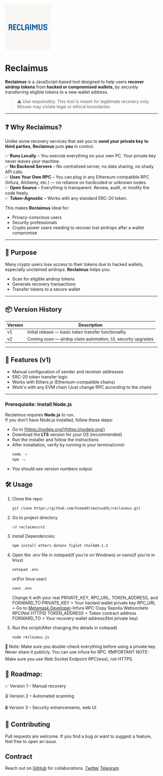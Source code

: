 <img src="assets/reclaimus-logo.png" width="30%"/>

# Reclaimus

**Reclaimus** is a JavaScript-based tool designed to help users **recover airdrop tokens** from **hacked or compromised wallets**, by securely transferring eligible tokens to a new wallet address.

> ⚠️ Use responsibly. This tool is meant for legitimate recovery only. Misuse may violate legal or ethical boundaries.

---

## ❓ Why Reclaimus?

Unlike some recovery services that ask you to **send your private key to third parties**, **Reclaimus** puts **you** in control.

✅ **Runs Locally** – You execute everything on your own PC. Your private key never leaves your machine.  
✅ **No Backend Servers** – No centralized server, no data sharing, no shady API calls.  
✅ **Uses Your Own RPC** – You can plug in any Ethereum-compatible RPC (Infura, Alchemy, etc.) — no reliance on hardcoded or unknown nodes.  
✅ **Open Source** – Everything is transparent. Review, audit, or modify the code freely.  
✅ **Token-Agnostic** – Works with any standard ERC-20 token.

This makes **Reclaimus** ideal for:
- Privacy-conscious users
- Security professionals
- Crypto power users needing to recover lost airdrops after a wallet compromise

---

## 🔄 Purpose

Many crypto users lose access to their tokens due to hacked wallets, especially unclaimed airdrops. **Reclaimus** helps you:

- Scan for eligible airdrop tokens  
- Generate recovery transactions  
- Transfer tokens to a secure wallet  

---

## 📦 Version History

| Version | Description            |
|---------|------------------------|
| v1      | Initial release — basic token transfer functionality |
| v2      | Coming soon — airdop claim automation, UI, security upgrades |

---

## 🚀 Features (v1)

- Manual configuration of sender and receiver addresses  
- ERC-20 token transfer logic  
- Works with Ethers.js (Ethereum-compatible chains)  
- Work's with any EVM chain (Just change RPC according to the chain)

---

### Prerequisite: Install Node.js

Reclaimus requires **Node.js** to run.  
If you don't have Node.js installed, follow these steps:

- Go to [https://nodejs.org/](https://nodejs.org/)  
- Download the **LTS** version for your OS (recommended)  
- Run the installer and follow the instructions  
- After installation, verify by running in your terminal/cmd:  
  ```bash
  node -v
  npm -v
- You should see version numbers output.

## 🛠️ Usage

1. Clone the repo:
   ```bash
   git clone https://github.com/himaddrimutsuddi/reclaimus.git

2. Go to project directory
   ```bash
   cd reclaimus/v1

3. Install Dependencies:
   ```bash
   npm install ethers dotenv figlet chalk@4.1.2

4. Open the .env file in notepad(if you're on Windows) or nano(if you're in linux)
   ```bash
   notepad .env
   ```
   or(For linux user)
   ```bash
   nano .env
   ```
   Change it with your real PRIVATE_KEY, RPC_URL, TOKEN_ADDRESS, and FORWARD_TO
   PRIVATE_KEY = Your hacked wallet private key
   RPC_URL = Go to [Metamask Developer](https://developer.metamask.io/)-Infura RPC-Copy Sepolia Websockets RPC(Not HTTPS)
   TOKEN_ADDRESS = Token contract address
   FORWARD_TO = Your recovery wallet address(Not private key)

6. Run the script(After changing the details in notepad)
   ```bash
   node reclaimus.js

🧠 Note: Make sure you double-check everything before using a private key. Never share it publicly. You can use infura for RPC.
❗IMPORTANT NOTE: Make sure you use Web Socket Endpoint RPC(wss), not HTTPS.

## 📌 Roadmap: 

✅ Version 1 – Manual recovery

⏳ Version 2 – Automated scanning

🔒 Version 3 – Security enhancements, web UI

## 🤝 Contributing
Pull requests are welcome. If you find a bug or want to suggest a feature, feel free to open an issue.

## Contract
Reach out on [GitHub](https://github.com/himaddrimutsuddi) for collaborations.
[Twitter](https://x.com/himaddriorka)
[Telegram](https://t.me/orkam2)
